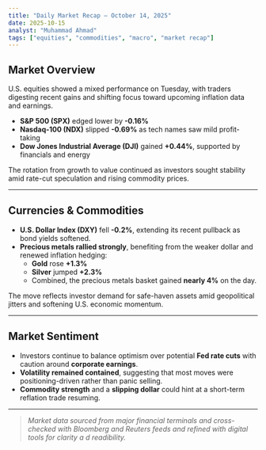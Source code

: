```yaml
---
title: "Daily Market Recap — October 14, 2025"
date: 2025-10-15
analyst: "Muhammad Ahmad"
tags: ["equities", "commodities", "macro", "market recap"]
---
```


## Market Overview

U.S. equities showed a mixed performance on Tuesday, with traders digesting recent gains and shifting focus toward upcoming inflation data and earnings.  
- **S&P 500 (SPX)** edged lower by **-0.16%**  
- **Nasdaq-100 (NDX)** slipped **-0.69%** as tech names saw mild profit-taking  
- **Dow Jones Industrial Average (DJI)** gained **+0.44%**, supported by financials and energy  

The rotation from growth to value continued as investors sought stability amid rate-cut speculation and rising commodity prices.

---

## Currencies & Commodities

- **U.S. Dollar Index (DXY)** fell **-0.2%**, extending its recent pullback as bond yields softened.  
- **Precious metals rallied strongly**, benefiting from the weaker dollar and renewed inflation hedging:  
  - **Gold** rose **+1.3%**  
  - **Silver** jumped **+2.3%**  
  - Combined, the precious metals basket gained **nearly 4%** on the day.

The move reflects investor demand for safe-haven assets amid geopolitical jitters and softening U.S. economic momentum.

---

## Market Sentiment

- Investors continue to balance optimism over potential **Fed rate cuts** with caution around **corporate earnings**.  
- **Volatility remained contained**, suggesting that most moves were positioning-driven rather than panic selling.  
- **Commodity strength** and a **slipping dollar** could hint at a short-term reflation trade resuming.

---

> *Market data sourced from major financial terminals and cross-checked with Bloomberg and Reuters feeds and refined with digital tools for clarity a d readibility.*
